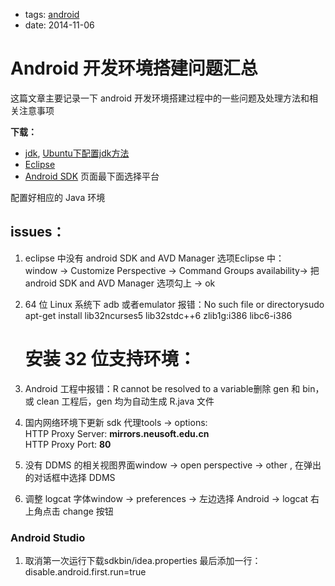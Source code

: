 - tags: [android](/tags.md#android)
- date: 2014-11-06

# Android 开发环境搭建问题汇总

这篇文章主要记录一下 android 开发环境搭建过程中的一些问题及处理方法和相关注意事项

**下载：**

- [jdk](http://www.oracle.com/technetwork/java/javase/downloads/index.html), [Ubuntu下配置jdk方法](http://www.wikihow.com/Install-Oracle-Java-JDK-on-Ubuntu-Linux)
- [Eclipse](https://www.eclipse.org/downloads/)
- [Android SDK](https://developer.android.com/sdk/index.html) 页面最下面选择平台

配置好相应的 Java 环境

## issues：

1. eclipse 中没有 android SDK and AVD Manager 选项Eclipse 中：<br/>
window -> Customize Perspective -> Command Groups availability-> 把 android SDK and AVD Manager 选项勾上 -> ok
2. 64 位 Linux 系统下 adb 或者emulator 报错：No such file or directorysudo apt-get install lib32ncurses5 lib32stdc++6 zlib1g:i386 libc6-i386
    
    # 安装 32 位支持环境：<br/>
    
3. Android 工程中报错：R cannot be resolved to a variable删除 gen 和 bin，或 clean 工程后，gen 均为自动生成 R.java 文件
4. 国内网络环境下更新 sdk 代理tools -> options:<br/>
HTTP Proxy Server: **mirrors.neusoft.edu.cn**<br/>
HTTP Proxy Port:   **80**
5. 没有 DDMS 的相关视图界面window -> open perspective -> other , 在弹出的对话框中选择 DDMS
6. 调整 logcat 字体window -> preferences -> 左边选择 Android -> logcat 右上角点击 change 按钮

### Android Studio

1. 取消第一次运行下载sdkbin/idea.properties 最后添加一行：disable.android.first.run=true